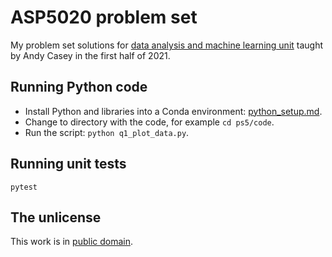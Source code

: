 # ASP5020 problem set

My problem set solutions for [data analysis and machine learning unit](http://astrowizici.st/teaching/phs5000) taught by Andy Casey in the first half of 2021.


## Running Python code

* Install Python and libraries into a Conda environment: [python_setup.md](python_setup.md).
* Change to directory with the code, for example `cd ps5/code`.
* Run the script: `python q1_plot_data.py`.


## Running unit tests

```
pytest
```


## The unlicense

This work is in [public domain](LICENSE).

